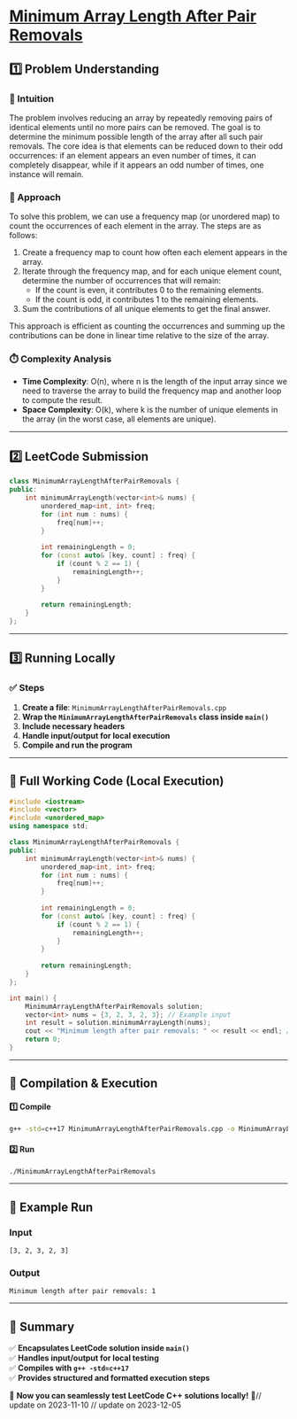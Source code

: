 # **[Minimum Array Length After Pair Removals](https://leetcode.com/problems/minimum-array-length-after-pair-removals/description/)**  

## **1️⃣ Problem Understanding**  
### **📌 Intuition**  
The problem involves reducing an array by repeatedly removing pairs of identical elements until no more pairs can be removed. The goal is to determine the minimum possible length of the array after all such pair removals. The core idea is that elements can be reduced down to their odd occurrences: if an element appears an even number of times, it can completely disappear, while if it appears an odd number of times, one instance will remain.

### **🚀 Approach**  
To solve this problem, we can use a frequency map (or unordered map) to count the occurrences of each element in the array. The steps are as follows:

1. Create a frequency map to count how often each element appears in the array.
2. Iterate through the frequency map, and for each unique element count, determine the number of occurrences that will remain:
   - If the count is even, it contributes 0 to the remaining elements.
   - If the count is odd, it contributes 1 to the remaining elements.
3. Sum the contributions of all unique elements to get the final answer.

This approach is efficient as counting the occurrences and summing up the contributions can be done in linear time relative to the size of the array.

### **⏱️ Complexity Analysis**  
- **Time Complexity**: O(n), where n is the length of the input array since we need to traverse the array to build the frequency map and another loop to compute the result.
- **Space Complexity**: O(k), where k is the number of unique elements in the array (in the worst case, all elements are unique).

---  

## **2️⃣ LeetCode Submission**  
```cpp
class MinimumArrayLengthAfterPairRemovals {
public:
    int minimumArrayLength(vector<int>& nums) {
        unordered_map<int, int> freq;
        for (int num : nums) {
            freq[num]++;
        }
        
        int remainingLength = 0;
        for (const auto& [key, count] : freq) {
            if (count % 2 == 1) {
                remainingLength++;
            }
        }
        
        return remainingLength;
    }
};
```  

---  

## **3️⃣ Running Locally**  
### **✅ Steps**  
1. **Create a file**: `MinimumArrayLengthAfterPairRemovals.cpp`  
2. **Wrap the `MinimumArrayLengthAfterPairRemovals` class inside `main()`**  
3. **Include necessary headers**  
4. **Handle input/output for local execution**  
5. **Compile and run the program**  

---  

## **📝 Full Working Code (Local Execution)**  
```cpp
#include <iostream>
#include <vector>
#include <unordered_map>
using namespace std;

class MinimumArrayLengthAfterPairRemovals {
public:
    int minimumArrayLength(vector<int>& nums) {
        unordered_map<int, int> freq;
        for (int num : nums) {
            freq[num]++;
        }
        
        int remainingLength = 0;
        for (const auto& [key, count] : freq) {
            if (count % 2 == 1) {
                remainingLength++;
            }
        }
        
        return remainingLength;
    }
};

int main() {
    MinimumArrayLengthAfterPairRemovals solution;
    vector<int> nums = {3, 2, 3, 2, 3}; // Example input
    int result = solution.minimumArrayLength(nums);
    cout << "Minimum length after pair removals: " << result << endl; // Expected output: 1
    return 0;
}
```  

---  

## **🔧 Compilation & Execution**  
#### **1️⃣ Compile**  
```bash
g++ -std=c++17 MinimumArrayLengthAfterPairRemovals.cpp -o MinimumArrayLengthAfterPairRemovals
```  

#### **2️⃣ Run**  
```bash
./MinimumArrayLengthAfterPairRemovals
```  

---  

## **🎯 Example Run**  
### **Input**  
```
[3, 2, 3, 2, 3]
```  
### **Output**  
```
Minimum length after pair removals: 1
```  

---  

## **📌 Summary**  
✅ **Encapsulates LeetCode solution inside `main()`**  
✅ **Handles input/output for local testing**  
✅ **Compiles with `g++ -std=c++17`**  
✅ **Provides structured and formatted execution steps**  

🚀 **Now you can seamlessly test LeetCode C++ solutions locally!** 🚀// update on 2023-11-10
// update on 2023-12-05
